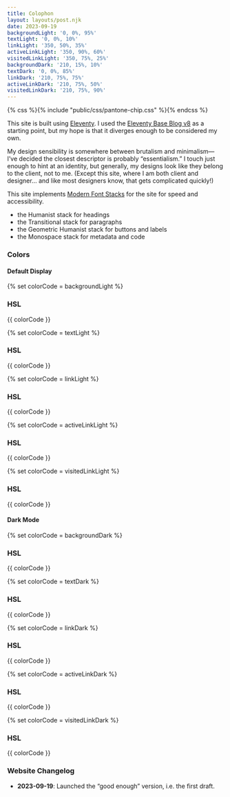 ```yaml
---
title: Colophon
layout: layouts/post.njk
date: 2023-09-19
backgroundLight: '0, 0%, 95%'
textLight: '0, 0%, 10%'
linkLight: '350, 50%, 35%'
activeLinkLight: '350, 90%, 60%'
visitedLinkLight: '350, 75%, 25%'
backgroundDark: '210, 15%, 10%'
textDark: '0, 0%, 85%'
linkDark: '210, 75%, 75%'
activeLinkDark: '210, 75%, 50%'
visitedLinkDark: '210, 75%, 90%'
---
```


{% css %}{% include "public/css/pantone-chip.css" %}{% endcss %}

This site is built using [Eleventy](https://11ty.dev). I used the [Eleventy Base Blog v8](https://eleventy-base-blog.netlify.app) as a starting point, but my hope is that it diverges enough to be considered my own.

My design sensibility is somewhere between brutalism and minimalism—I’ve decided the closest descriptor is probably “essentialism.” I touch just enough to hint at an identity, but generally, my designs look like they belong to the client, not to me. (Except this site, where I am both client and designer... and like most designers know, that gets complicated quickly!)

This site implements [Modern Font Stacks](https://modernfontstacks.com/) for the site for speed and accessibility. 
* the Humanist stack for headings
* the Transitional stack for paragraphs
* the Geometric Humanist stack for buttons and labels
* the Monospace stack for metadata and code

### Colors

#### Default Display

<div class="chip-container">

  {% set colorCode = backgroundLight %}
  <div class="chip">
    <div class="chip-color backgroundLight">
    </div>
    <div class="chip-label-box">
      <div class="chip-label">
        <h3>HSL</h3>
        <p>{{ colorCode }}</p>
      </div>
    </div>
  </div>

  {% set colorCode = textLight %}
  <div class="chip">
    <div class="chip-color textLight">
    </div>
    <div class="chip-label-box">
      <div class="chip-label">
        <h3>HSL</h3>
        <p>{{ colorCode }}</p>
      </div>
    </div>
  </div>

  {% set colorCode = linkLight %}
  <div class="chip">
    <div class="chip-color linkLight">
    </div>
    <div class="chip-label-box">
      <div class="chip-label">
        <h3>HSL</h3>
        <p>{{ colorCode }}</p>
      </div>
    </div>
  </div>

  {% set colorCode = activeLinkLight %}
  <div class="chip">
    <div class="chip-color activeLinkLight">
    </div>
    <div class="chip-label-box">
      <div class="chip-label">
        <h3>HSL</h3>
        <p>{{ colorCode }}</p>
      </div>
    </div>
  </div>

  {% set colorCode = visitedLinkLight %}
  <div class="chip">
    <div class="chip-color visitedLinkLight">
    </div>
    <div class="chip-label-box">
      <div class="chip-label">
        <h3>HSL</h3>
        <p>{{ colorCode }}</p>
      </div>
    </div>
  </div>

</div>

#### Dark Mode
<div class="chip-container">

  {% set colorCode = backgroundDark %}
  <div class="chip">
    <div class="chip-color backgroundDark">
    </div>
    <div class="chip-label-box">
      <div class="chip-label">
        <h3>HSL</h3>
        <p>{{ colorCode }}</p>
      </div>
    </div>
  </div>

  {% set colorCode = textDark %}
  <div class="chip">
    <div class="chip-color textDark">
    </div>
    <div class="chip-label-box">
      <div class="chip-label">
        <h3>HSL</h3>
        <p>{{ colorCode }}</p>
      </div>
    </div>
  </div>

  {% set colorCode = linkDark %}
  <div class="chip">
    <div class="chip-color linkDark">
    </div>
    <div class="chip-label-box">
      <div class="chip-label">
        <h3>HSL</h3>
        <p>{{ colorCode }}</p>
      </div>
    </div>
  </div>

  {% set colorCode = activeLinkDark %}
  <div class="chip">
    <div class="chip-color activeLinkDark">
    </div>
    <div class="chip-label-box">
      <div class="chip-label">
        <h3>HSL</h3>
        <p>{{ colorCode }}</p>
      </div>
    </div>
  </div>

  {% set colorCode = visitedLinkDark %}
  <div class="chip">
    <div class="chip-color visitedLinkDark">
    </div>
    <div class="chip-label-box">
      <div class="chip-label">
        <h3>HSL</h3>
        <p>{{ colorCode }}</p>
      </div>
    </div>
  </div>

</div>

### Website Changelog

* **2023-09-19**: Launched the “good enough” version, i.e. the first draft.